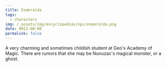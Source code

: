 ```yaml
---
title: Esmeralda
tags:
  - characters
img: /_assets/img/encyclopedias/npc/esmeralda.png
date: 0012-00-00
permalink: false
---
```

A very charming and sometimes childish student at Geo's Academy of Magic. There are rumors that she may be Nunuzac's magical monster, or a ghost.